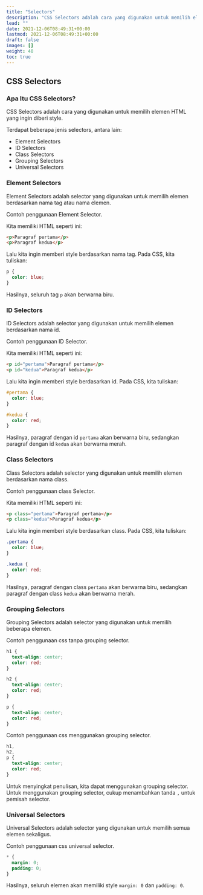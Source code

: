 ```yaml
---
title: "Selectors"
description: "CSS Selectors adalah cara yang digunakan untuk memilih elemen HTML yang ingin diberi style."
lead: ""
date: 2021-12-06T08:49:31+00:00
lastmod: 2021-12-06T08:49:31+00:00
draft: false
images: []
weight: 40
toc: true
---
```

## CSS Selectors

### Apa Itu CSS Selectors?

CSS Selectors adalah cara yang digunakan untuk memilih elemen HTML yang ingin diberi style.

Terdapat beberapa jenis selectors, antara lain:

- Element Selectors
- ID Selectors
- Class Selectors
- Grouping Selectors
- Universal Selectors

### Element Selectors

Element Selectors adalah selector yang digunakan untuk memilih elemen berdasarkan nama tag atau nama elemen.

Contoh penggunaan Element Selector.

Kita memiliki HTML seperti ini:

```html
<p>Paragraf pertama</p>
<p>Paragraf kedua</p>
```

Lalu kita ingin memberi style berdasarkan nama tag. Pada CSS, kita tuliskan:

```css
p {
  color: blue;
}
```

Hasilnya, seluruh tag `p` akan berwarna biru.

### ID Selectors

ID Selectors adalah selector yang digunakan untuk memilih elemen berdasarkan nama id.

Contoh penggunaan ID Selector.

Kita memiliki HTML seperti ini:

```html
<p id="pertama">Paragraf pertama</p>
<p id="kedua">Paragraf kedua</p>
```

Lalu kita ingin memberi style berdasarkan id. Pada CSS, kita tuliskan:

```css
#pertama {
  color: blue;
}

#kedua {
  color: red;
}
```

Hasilnya, paragraf dengan id `pertama` akan berwarna biru, sedangkan paragraf dengan id `kedua` akan berwarna merah.

### Class Selectors

Class Selectors adalah selector yang digunakan untuk memilih elemen berdasarkan nama class.

Contoh penggunaan class Selector.

Kita memiliki HTML seperti ini:

```html
<p class="pertama">Paragraf pertama</p>
<p class="kedua">Paragraf kedua</p>
```

Lalu kita ingin memberi style berdasarkan class. Pada CSS, kita tuliskan:

```css
.pertama {
  color: blue;
}

.kedua {
  color: red;
}
```

Hasilnya, paragraf dengan class `pertama` akan berwarna biru, sedangkan paragraf dengan class `kedua` akan berwarna merah.

### Grouping Selectors

Grouping Selectors adalah selector yang digunakan untuk memilih beberapa elemen.

Contoh penggunaan css tanpa grouping selector.

```css
h1 {
  text-align: center;
  color: red;
}

h2 {
  text-align: center;
  color: red;
}

p {
  text-align: center;
  color: red;
}
```

Contoh penggunaan css menggunakan grouping selector.

```css
h1,
h2,
p {
  text-align: center;
  color: red;
}
```

Untuk menyingkat penulisan, kita dapat menggunakan grouping selector. Untuk menggunakan grouping selector, cukup menambahkan tanda `,` untuk pemisah selector.

### Universal Selectors

Universal Selectors adalah selector yang digunakan untuk memilih semua elemen sekaligus.

Contoh penggunaan css universal selector.

```css
* {
  margin: 0;
  padding: 0;
}
```

Hasilnya, seluruh elemen akan memiliki style `margin: 0` dan `padding: 0`.
